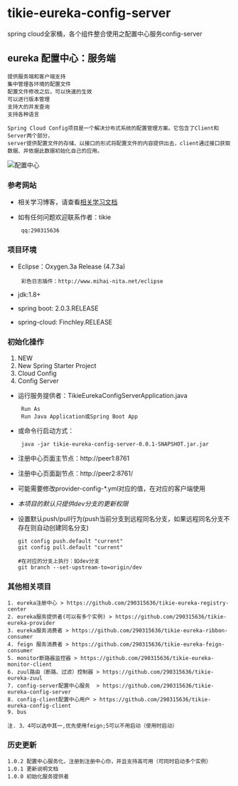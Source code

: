 # tikie-eureka-config-server
spring cloud全家桶，各个组件整合使用之配置中心服务config-server

## eureka 配置中心：服务端
    
    提供服务端和客户端支持
    集中管理各环境的配置文件
    配置文件修改之后，可以快速的生效
    可以进行版本管理
    支持大的并发查询
    支持各种语言

    Spring Cloud Config项目是一个解决分布式系统的配置管理方案。它包含了Client和Server两个部分，
    server提供配置文件的存储、以接口的形式将配置文件的内容提供出去，client通过接口获取数据、并依据此数据初始化自己的应用。
    
![配置中心](https://images2018.cnblogs.com/blog/412010/201804/412010-20180427184127469-193417962.png)

### 参考网站
 + 相关学习博客，请查看[相关学习文档](https://www.cnblogs.com/xiaoliu66007/p/8963934.html "分布式配置中心(Spring Cloud Config)")
 + 如有任何问题欢迎联系作者：tikie
 
        qq:290315636
    
### 项目环境
 - Eclipse：Oxygen.3a Release (4.7.3a)
 
        彩色日志插件：http://www.mihai-nita.net/eclipse
 - jdk:1.8+
 - spring boot: 2.0.3.RELEASE
 - spring-cloud: Finchley.RELEASE

### 初始化操作
 1. NEW
 2. New Spring Starter Project
 3. Cloud Config
 4. Config Server
 
 + 运行服务提供者：TikieEurekaConfigServerApplication.java
    
        Run As
        Run Java Application或Spring Boot App
 + 或命令行启动方式：
 
        java -jar tikie-eureka-config-server-0.0.1-SNAPSHOT.jar.jar
 + 注册中心页面主节点：http://peer1:8761
 + 注册中心页面副节点：http://peer2:8761/
 + 可能需要修改provider-config-*.yml对应的值，在对应的客户端使用

 + *本项目的默认只提供dev分支的更新权限*
 
 + 设置默认push/pull行为(push当前分支到远程同名分支，如果远程同名分支不存在则自动创建同名分支)
    
       git config push.default "current"
       git config pull.default "current"
       
       #在对应的分支上执行：如dev分支
       git branch --set-upstream-to=origin/dev
 
### 其他相关项目
    1. eureka注册中心 > https://github.com/290315636/tikie-eureka-registry-center
    2. eureka服务提供者(可以有多个实例) > https://github.com/290315636/tikie-eureka-provider
    3. eureka服务消费者 > https://github.com/290315636/tikie-eureka-ribbon-consumer
    4. feign 服务消费者 > https://github.com/290315636/tikie-eureka-feign-consumer
    5. monitor断路器监控器 > https://github.com/290315636/tikie-eureka-monitor-client
    6. zuul路由（断路、过滤）控制器 > https://github.com/290315636/tikie-eureka-zuul
    7. config-server配置中心服务  > https://github.com/290315636/tikie-eureka-config-server
    8. config-client配置中心用户 > https://github.com/290315636/tikie-eureka-config-client
    9. bus
    
    注. 3、4可以选中其一,优先使用feign;5可以不用启动（使用时启动）
### 历史更新

    1.0.2 配置中心服务化，注册到注册中心你，并且支持高可用（可同时启动多个实例）
    1.0.1 更新说明文档
    1.0.0 初始化服务提供者